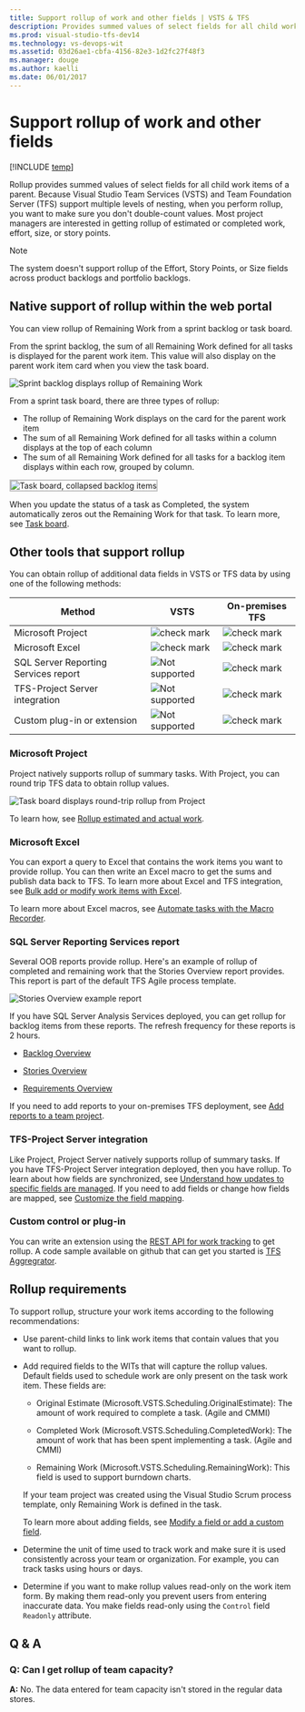 ```yaml
---
title: Support rollup of work and other fields | VSTS & TFS
description: Provides summed values of select fields for all child work items of a parent.
ms.prod: visual-studio-tfs-dev14
ms.technology: vs-devops-wit
ms.assetid: 03d26ae1-cbfa-4156-82e3-1d2fc27f48f3
ms.manager: douge
ms.author: kaelli
ms.date: 06/01/2017
---
```



# Support rollup of work and other fields

[!INCLUDE [temp](../_shared/dev15-version-header.md)]

Rollup provides summed values of select fields for all child work items of a parent. Because Visual Studio Team Services (VSTS) and Team Foundation Server (TFS) support multiple levels of nesting, when you perform rollup, you want to make sure you don't double-count values. Most project managers are interested in getting rollup of estimated or completed work, effort, size, or story points.  
  
>[!NOTE]  
>The system doesn't support rollup of the Effort, Story Points, or Size fields across product backlogs and portfolio backlogs.

## Native support of rollup within the web portal 

You can view rollup of Remaining Work from a sprint backlog or task board.  

From the sprint backlog, the sum of all Remaining Work defined for all tasks is displayed for the parent work item. This value will also display on the parent work item card when you view the task board.  
 
![Sprint backlog displays rollup of Remaining Work](_img/alm_rup_remworkiteration.png "ALM_RUP_RemWorkIteration")  
  
From a sprint task board, there are three types of rollup: 
- The rollup of Remaining Work displays on the card for the parent work item
- The sum of all Remaining Work defined for all tasks within a column displays at the top of each column
- The sum of all Remaining Work defined for all tasks for a backlog item displays within each row, grouped by column.      

<img src="../scrum/_img/ALM_TB_Intro.png" alt="Task board, collapsed backlog items" style="border: 2px solid #C3C3C3;" />

When you update the status of a task as Completed, the system automatically zeros out the Remaining Work for that task. To learn more, see [Task board](../scrum/task-board.md).


## Other tools that support rollup 

You can obtain rollup of additional data fields in VSTS or TFS data by using one of the following methods:  
 
|Method|VSTS|On-premises TFS|  
|------------|----------|----------------------|  
|Microsoft Project|![check mark](_img/icon_witcheckgreen.png "Icon_WITcheckgreen")|![check mark](_img/icon_witcheckgreen.png "Icon_WITcheckgreen")|  
|Microsoft Excel|![check mark](_img/icon_witcheckgreen.png "Icon_WITcheckgreen")|![check mark](_img/icon_witcheckgreen.png "Icon_WITcheckgreen")|  
|SQL Server Reporting Services report|![Not supported](_img/icon_witerror.png "Icon_WITerror")|![check mark](_img/icon_witcheckgreen.png "Icon_WITcheckgreen")|  
|TFS-Project Server integration|![Not supported](_img/icon_witerror.png "Icon_WITerror")|![check mark](_img/icon_witcheckgreen.png "Icon_WITcheckgreen")|  
|Custom plug-in or extension|![Not supported](_img/icon_witerror.png "Icon_WITerror")|![check mark](_img/icon_witcheckgreen.png "Icon_WITcheckgreen")|  
 
 
### Microsoft Project  
 Project natively supports rollup of summary tasks. With Project, you can round trip TFS data to obtain rollup values.  
  
 ![Task board displays round&#45;trip rollup from Project](_img/alm_rup_roundtriprollup.png "ALM_RUP_RoundTripRollup")  
  
 To learn how, see [Rollup estimated and actual work](../backlogs/office/rollup-estimated-and-actual-work-using-project.md).  
  
### Microsoft Excel  
 You can export a query to Excel that contains the work items you want to provide rollup. You can then write an Excel macro to get the sums and publish data back to TFS.  To learn more about Excel and TFS integration, see [Bulk add or modify work items with Excel](http://msdn.microsoft.com/en-us/67595fec-a872-43e3-b934-9dd1a766218c).  
  
 To learn more about Excel macros, see [Automate tasks with the Macro Recorder](https://support.office.com/article/Automate-tasks-with-the-Macro-Recorder-974ef220-f716-4e01-b015-3ea70e64937b).  
 
### SQL Server Reporting Services report  
 Several OOB reports provide rollup. Here's an example of rollup of completed and remaining work that the Stories Overview report provides. This report is part of the default TFS Agile process template.  
  
 ![Stories Overview example report](_img/procguid_agilereports.png "ProcGuid_AgileReports")  
  
 If you have SQL Server Analysis Services deployed, you can get rollup for backlog items from these reports. The refresh frequency for these reports is 2 hours.  
  
-   [Backlog Overview](../../report/sql-reports/backlog-overview-scrum.md)  
  
-   [Stories Overview](../../report/sql-reports/stories-overview-report-agile.md)  
  
-   [Requirements Overview](../../report/sql-reports/requirements-overview-report-cmmi.md)  
  
 If you need to add reports to your on-premises TFS deployment, see [Add reports to a team project](../../report/admin/add-reports-to-a-team-project.md).  
  
### TFS-Project Server integration  
 Like Project, Project Server natively supports rollup of summary tasks. If you have TFS-Project Server integration deployed, then you have rollup. To learn about how fields are synchronized, see [Understand how updates to specific fields are managed](../tfs-ps-sync/understand-how-updates-to-specific-fields-managed.md). If you need to add fields or change how fields are mapped, see [Customize the field mapping](../tfs-ps-sync/customize-field-mapping-tfs-project-server.md).  
  
### Custom control or plug-in  
 You can write an extension using the [REST API for work tracking](https://visualstudio.com/integrate/api/wit/overview.md) to get rollup. A code sample available on github that can get you started is [TFS Aggregrator](https://tfsaggregator.github.io/).  

<a name="requirements"></a>   
##  Rollup requirements  
 To support rollup, structure your work items according to the following recommendations:  
  
-   Use parent-child links to link work items that contain values that you want to rollup.  
  
-   Add required fields to the WITs that will capture the rollup values. Default fields used to schedule work are only present on the task work item. These fields are:  
  
    -   Original Estimate (Microsoft.VSTS.Scheduling.OriginalEstimate): The amount of work required to complete a task. (Agile and CMMI)  
  
    -   Completed Work (Microsoft.VSTS.Scheduling.CompletedWork): The amount of work that has been spent implementing a task. (Agile and CMMI)  
  
    -   Remaining Work (Microsoft.VSTS.Scheduling.RemainingWork): This field is used to support burndown charts.  
  
     If your team project was created using the Visual Studio Scrum process template, only Remaining Work is defined in the task.  
  
     To learn more about adding fields, see [Modify a field or add a custom field](../customize/add-modify-field.md).  
  
-   Determine the unit of time used to track work and make sure it is used consistently across your team or organization. For example, you can track tasks using hours or days.  
  
-   Determine if you want to make rollup values read-only on the work item form. By making them read-only you prevent users from entering inaccurate data. You make fields read-only using the `Control` field `Readonly` attribute.  
  
## Q & A  
  
### Q: Can I get rollup of team capacity?  
 **A:** No. The data entered for team capacity isn't stored in the regular data stores.